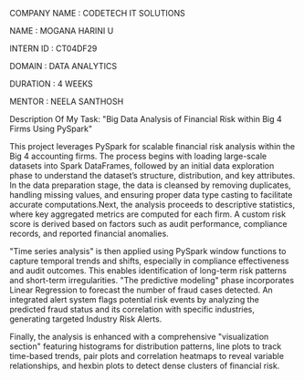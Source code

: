 COMPANY NAME : CODETECH IT SOLUTIONS

NAME : MOGANA HARINI U

INTERN ID : CT04DF29

DOMAIN : DATA ANALYTICS

DURATION : 4 WEEKS

MENTOR : NEELA SANTHOSH

Description Of My Task: "Big Data Analysis of Financial Risk within Big 4 Firms Using PySpark"

This project leverages PySpark for scalable financial risk analysis within the Big 4 accounting firms. The process begins with loading large-scale datasets into Spark DataFrames, followed by an initial data exploration phase to understand the dataset’s structure, distribution, and key attributes.
In the data preparation stage, the data is cleansed by removing duplicates, handling missing values, and ensuring proper data type casting to facilitate accurate computations.Next, the analysis proceeds to descriptive statistics, where key aggregated metrics are computed for each firm. A custom risk score is derived based on factors such as audit performance, compliance records, and reported financial anomalies.

"Time series analysis" is then applied using PySpark window functions to capture temporal trends and shifts, especially in compliance effectiveness and audit outcomes. This enables identification of long-term risk patterns and short-term irregularities.
"The predictive modeling" phase incorporates Linear Regression to forecast the number of fraud cases detected. An integrated alert system flags potential risk events by analyzing the predicted fraud status and its correlation with specific industries, generating targeted Industry Risk Alerts.

Finally, the analysis is enhanced with a comprehensive "visualization section" featuring histograms for distribution patterns, line plots to track time-based trends, pair plots and correlation heatmaps to reveal variable relationships, and hexbin plots to detect dense clusters of financial risk.
